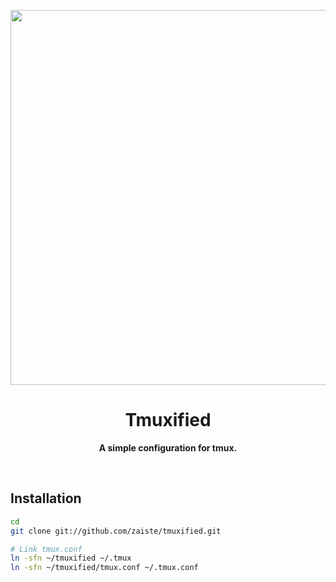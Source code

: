 <p align="center">
  <img width=600 src="/tmuxified-image.png">
</p>


<h1 align="center">Tmuxified</h1>

<p align="center">
  <b>A simple configuration for tmux.</b>
</p>

<br/>


## Installation  

```bash
cd
git clone git://github.com/zaiste/tmuxified.git

# Link tmux.conf
ln -sfn ~/tmuxified ~/.tmux
ln -sfn ~/tmuxified/tmux.conf ~/.tmux.conf
```

